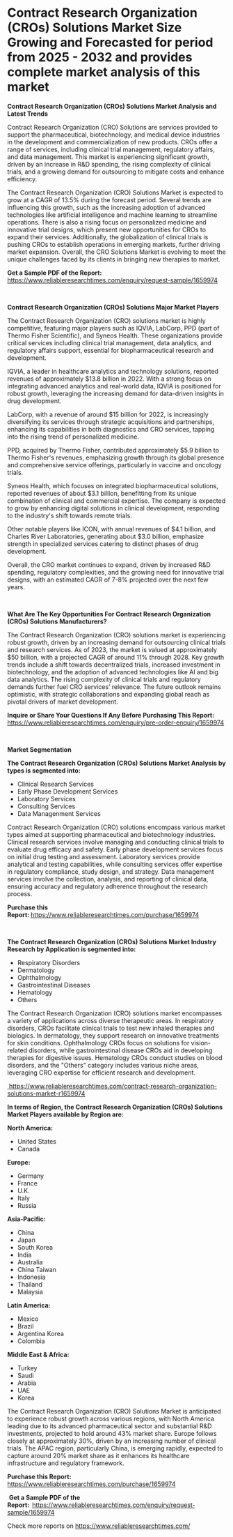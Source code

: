 <p><h1>Contract Research Organization (CROs) Solutions Market Size Growing and Forecasted for period from 2025 - 2032 and provides complete market analysis of this market</h1></p><p><strong>Contract Research Organization (CROs) Solutions Market Analysis and Latest Trends</strong></p>
<p><p>Contract Research Organization (CRO) Solutions are services provided to support the pharmaceutical, biotechnology, and medical device industries in the development and commercialization of new products. CROs offer a range of services, including clinical trial management, regulatory affairs, and data management. This market is experiencing significant growth, driven by an increase in R&D spending, the rising complexity of clinical trials, and a growing demand for outsourcing to mitigate costs and enhance efficiency.</p><p>The Contract Research Organization (CRO) Solutions Market is expected to grow at a CAGR of 13.5% during the forecast period. Several trends are influencing this growth, such as the increasing adoption of advanced technologies like artificial intelligence and machine learning to streamline operations. There is also a rising focus on personalized medicine and innovative trial designs, which present new opportunities for CROs to expand their services. Additionally, the globalization of clinical trials is pushing CROs to establish operations in emerging markets, further driving market expansion. Overall, the CRO Solutions Market is evolving to meet the unique challenges faced by its clients in bringing new therapies to market.</p></p>
<p><strong>Get a Sample PDF of the Report:&nbsp;</strong> <a href="https://www.reliableresearchtimes.com/enquiry/request-sample/1659974?utm_campaign=3227&utm_medium=2&utm_source=Github&utm_content=ia&utm_term=29032025&utm_id=contract-research-organization-cros-solutions">https://www.reliableresearchtimes.com/enquiry/request-sample/1659974</a></p>
<p>&nbsp;</p>
<p><strong>Contract Research Organization (CROs) Solutions Major Market Players</strong></p>
<p><p>The Contract Research Organization (CRO) solutions market is highly competitive, featuring major players such as IQVIA, LabCorp, PPD (part of Thermo Fisher Scientific), and Syneos Health. These organizations provide critical services including clinical trial management, data analytics, and regulatory affairs support, essential for biopharmaceutical research and development.</p><p>IQVIA, a leader in healthcare analytics and technology solutions, reported revenues of approximately $13.8 billion in 2022. With a strong focus on integrating advanced analytics and real-world data, IQVIA is positioned for robust growth, leveraging the increasing demand for data-driven insights in drug development.</p><p>LabCorp, with a revenue of around $15 billion for 2022, is increasingly diversifying its services through strategic acquisitions and partnerships, enhancing its capabilities in both diagnostics and CRO services, tapping into the rising trend of personalized medicine.</p><p>PPD, acquired by Thermo Fisher, contributed approximately $5.9 billion to Thermo Fisher's revenues, emphasizing growth through its global presence and comprehensive service offerings, particularly in vaccine and oncology trials.</p><p>Syneos Health, which focuses on integrated biopharmaceutical solutions, reported revenues of about $3.1 billion, benefitting from its unique combination of clinical and commercial expertise. The company is expected to grow by enhancing digital solutions in clinical development, responding to the industry's shift towards remote trials.</p><p>Other notable players like ICON, with annual revenues of $4.1 billion, and Charles River Laboratories, generating about $3.0 billion, emphasize strength in specialized services catering to distinct phases of drug development.</p><p>Overall, the CRO market continues to expand, driven by increased R&D spending, regulatory complexities, and the growing need for innovative trial designs, with an estimated CAGR of 7-8% projected over the next few years.</p></p>
<p>&nbsp;</p>
<p><strong>What Are The Key Opportunities For Contract Research Organization (CROs) Solutions Manufacturers?</strong></p>
<p><p>The Contract Research Organization (CRO) solutions market is experiencing robust growth, driven by an increasing demand for outsourcing clinical trials and research services. As of 2023, the market is valued at approximately $50 billion, with a projected CAGR of around 11% through 2028. Key growth trends include a shift towards decentralized trials, increased investment in biotechnology, and the adoption of advanced technologies like AI and big data analytics. The rising complexity of clinical trials and regulatory demands further fuel CRO services’ relevance. The future outlook remains optimistic, with strategic collaborations and expanding global reach as pivotal drivers of market development.</p></p>
<p><strong>Inquire or Share Your Questions If Any Before Purchasing This Report:</strong> <a href="https://www.reliableresearchtimes.com/enquiry/pre-order-enquiry/1659974?utm_campaign=3227&utm_medium=2&utm_source=Github&utm_content=ia&utm_term=29032025&utm_id=contract-research-organization-cros-solutions">https://www.reliableresearchtimes.com/enquiry/pre-order-enquiry/1659974</a></p>
<p>&nbsp;</p>
<p><strong>Market Segmentation</strong></p>
<p><strong>The Contract Research Organization (CROs) Solutions Market Analysis by types is segmented into:</strong></p>
<p><ul><li>Clinical Research Services</li><li>Early Phase Development Services</li><li>Laboratory Services</li><li>Consulting Services</li><li>Data Managenment Services</li></ul></p>
<p><p>Contract Research Organization (CRO) solutions encompass various market types aimed at supporting pharmaceutical and biotechnology industries. Clinical research services involve managing and conducting clinical trials to evaluate drug efficacy and safety. Early phase development services focus on initial drug testing and assessment. Laboratory services provide analytical and testing capabilities, while consulting services offer expertise in regulatory compliance, study design, and strategy. Data management services involve the collection, analysis, and reporting of clinical data, ensuring accuracy and regulatory adherence throughout the research process.</p></p>
<p><strong>Purchase this Report:&nbsp;</strong><a href="https://www.reliableresearchtimes.com/purchase/1659974?utm_campaign=3227&utm_medium=2&utm_source=Github&utm_content=ia&utm_term=29032025&utm_id=contract-research-organization-cros-solutions">https://www.reliableresearchtimes.com/purchase/1659974</a></p>
<p>&nbsp;</p>
<p><strong>The Contract Research Organization (CROs) Solutions Market Industry Research by Application is segmented into:</strong></p>
<p><ul><li>Respiratory Disorders</li><li>Dermatology</li><li>Ophthalmology</li><li>Gastrointestinal Diseases</li><li>Hematology</li><li>Others</li></ul></p>
<p><p>The Contract Research Organization (CRO) solutions market encompasses a variety of applications across diverse therapeutic areas. In respiratory disorders, CROs facilitate clinical trials to test new inhaled therapies and biologics. In dermatology, they support research on innovative treatments for skin conditions. Ophthalmology CROs focus on solutions for vision-related disorders, while gastrointestinal disease CROs aid in developing therapies for digestive issues. Hematology CROs conduct studies on blood disorders, and the "Others" category includes various niche areas, leveraging CRO expertise for efficient research and development.</p></p>
<p><a href="https://www.reliableresearchtimes.com/contract-research-organization-solutions-market-r1659974?utm_campaign=3227&utm_medium=2&utm_source=Github&utm_content=ia&utm_term=29032025&utm_id=contract-research-organization-cros-solutions">&nbsp;https://www.reliableresearchtimes.com/contract-research-organization-solutions-market-r1659974</a></p>
<p><strong>In terms of Region, the Contract Research Organization (CROs) Solutions Market Players available by Region are:</strong></p>
<p>
    <p> <strong> North America: </strong>
        <ul>
            <li>United States</li>
            <li>Canada</li>
        </ul>
        </p> 
    <p> <strong> Europe: </strong>
        <ul>
            <li>Germany</li>
            <li>France</li>
            <li>U.K.</li>
            <li>Italy</li>
            <li>Russia</li>
        </ul>
        </p> 
    <p> <strong> Asia-Pacific: </strong>
        <ul>
            <li>China</li>
            <li>Japan</li>
            <li>South Korea</li>
            <li>India</li>
            <li>Australia</li>
            <li>China Taiwan</li>
            <li>Indonesia</li>
            <li>Thailand</li>
            <li>Malaysia</li>
        </ul>
        </p> 
    <p> <strong> Latin America: </strong>
        <ul>
            <li>Mexico</li>
            <li>Brazil</li>
            <li>Argentina Korea</li>
            <li>Colombia</li>
        </ul>
        </p> 
    <p> <strong> Middle East & Africa: </strong>
        <ul>
            <li>Turkey</li>
            <li>Saudi</li>
            <li>Arabia</li>
            <li>UAE</li>
            <li>Korea</li>
        </ul>
    </p>
    </p>
<p><p>The Contract Research Organization (CRO) Solutions Market is anticipated to experience robust growth across various regions, with North America leading due to its advanced pharmaceutical sector and substantial R&D investments, projected to hold around 43% market share. Europe follows closely at approximately 30%, driven by an increasing number of clinical trials. The APAC region, particularly China, is emerging rapidly, expected to capture around 20% market share as it enhances its healthcare infrastructure and regulatory framework.</p></p>
<p><strong>Purchase this Report: </strong><a href="https://www.reliableresearchtimes.com/purchase/1659974?utm_campaign=3227&utm_medium=2&utm_source=Github&utm_content=ia&utm_term=29032025&utm_id=contract-research-organization-cros-solutions">https://www.reliableresearchtimes.com/purchase/1659974</a></p>
<p>&nbsp;<strong>Get a Sample PDF of the Report:&nbsp;&nbsp;</strong><a href="https://www.reliableresearchtimes.com/enquiry/request-sample/1659974?utm_campaign=3227&utm_medium=2&utm_source=Github&utm_content=ia&utm_term=29032025&utm_id=contract-research-organization-cros-solutions">https://www.reliableresearchtimes.com/enquiry/request-sample/1659974</a></p>
<p><strong></strong></p>
<p>Check more reports on <a href="https://www.reliableresearchtimes.com/?utm_campaign=3227&utm_medium=2&utm_source=Github&utm_content=ia&utm_term=29032025&utm_id=contract-research-organization-cros-solutions">https://www.reliableresearchtimes.com/</a></p>